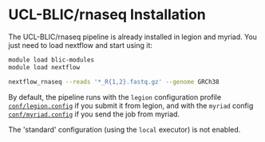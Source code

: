 # UCL-BLIC/rnaseq Installation

The UCL-BLIC/rnaseq pipeline is already installed in legion and myriad. You just need to load nextflow and start using it:

```bash
module load blic-modules
module load nextflow

nextflow_rnaseq --reads '*_R{1,2}.fastq.gz' --genome GRCh38
```

By default, the pipeline runs with the `legion` configuration profile [`conf/legion.config`](../conf/legion.config) if you submit it from legion, and with the `myriad` config [`conf/myriad.config`](../conf/myriad.config) if you send 
the job from myriad.

The 'standard' configuration (using the `local` executor) is not enabled.
